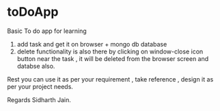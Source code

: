 # toDoApp

Basic To do app for learning

1. add task and get it on browser + mongo db database
2. delete functionality is also there by clicking on window-close icon button near the task , it will be deleted from the browser screen and databse also.

Rest you can use it as per your requirement , take reference , design it as per your project needs.

Regards
Sidharth Jain.
